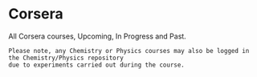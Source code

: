 Corsera
=======

All Corsera courses, Upcoming, In Progress and Past.
```
Please note, any Chemistry or Physics courses may also be logged in the Chemistry/Physics repository 
due to experiments carried out during the course.
```
